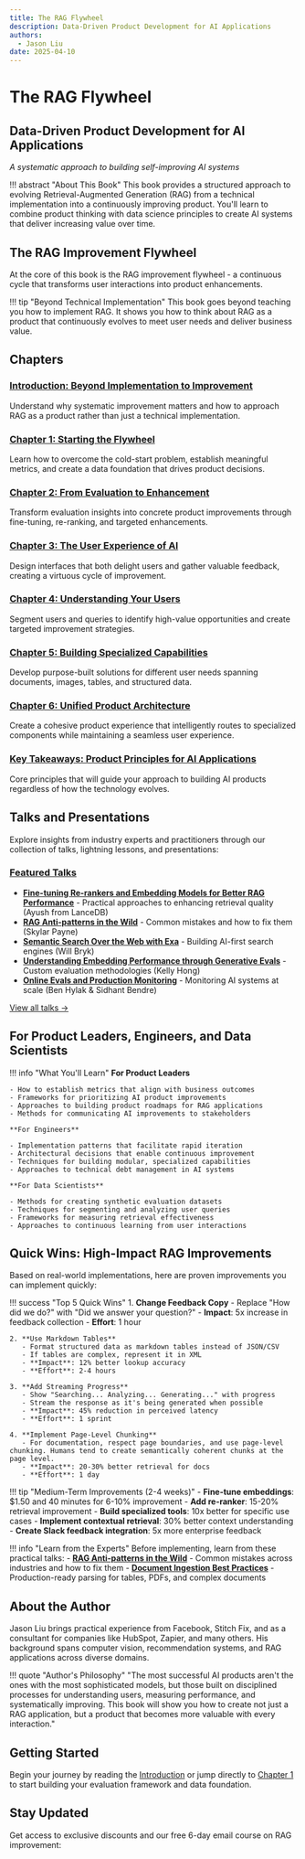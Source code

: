 ```yaml
---
title: The RAG Flywheel
description: Data-Driven Product Development for AI Applications
authors:
  - Jason Liu
date: 2025-04-10
---
```


# The RAG Flywheel

## Data-Driven Product Development for AI Applications

*A systematic approach to building self-improving AI systems*

!!! abstract "About This Book"
    This book provides a structured approach to evolving Retrieval-Augmented Generation (RAG) from a technical implementation into a continuously improving product. You'll learn to combine product thinking with data science principles to create AI systems that deliver increasing value over time.

## The RAG Improvement Flywheel

At the core of this book is the RAG improvement flywheel - a continuous cycle that transforms user interactions into product enhancements.

!!! tip "Beyond Technical Implementation"
    This book goes beyond teaching you how to implement RAG. It shows you how to think about RAG as a product that continuously evolves to meet user needs and deliver business value.

## Chapters

### [Introduction: Beyond Implementation to Improvement](workshops/chapter0.md)

Understand why systematic improvement matters and how to approach RAG as a product rather than just a technical implementation.

### [Chapter 1: Starting the Flywheel](workshops/chapter1.md)

Learn how to overcome the cold-start problem, establish meaningful metrics, and create a data foundation that drives product decisions.

### [Chapter 2: From Evaluation to Enhancement](workshops/chapter2.md)

Transform evaluation insights into concrete product improvements through fine-tuning, re-ranking, and targeted enhancements.

### [Chapter 3: The User Experience of AI](workshops/chapter3-1.md)

Design interfaces that both delight users and gather valuable feedback, creating a virtuous cycle of improvement.

### [Chapter 4: Understanding Your Users](workshops/chapter4-1.md)

Segment users and queries to identify high-value opportunities and create targeted improvement strategies.

### [Chapter 5: Building Specialized Capabilities](workshops/chapter5-1.md)

Develop purpose-built solutions for different user needs spanning documents, images, tables, and structured data.

### [Chapter 6: Unified Product Architecture](workshops/chapter6-1.md)

Create a cohesive product experience that intelligently routes to specialized components while maintaining a seamless user experience.

### [Key Takeaways: Product Principles for AI Applications](misc/what-i-want-you-to-takeaway.md)

Core principles that will guide your approach to building AI products regardless of how the technology evolves.

## Talks and Presentations

Explore insights from industry experts and practitioners through our collection of talks, lightning lessons, and presentations:

### [Featured Talks](talks/index.md)

- **[Fine-tuning Re-rankers and Embedding Models for Better RAG Performance](talks/fine-tuning-rerankers-embeddings-ayush-lancedb.md)** - Practical approaches to enhancing retrieval quality (Ayush from LanceDB)
- **[RAG Anti-patterns in the Wild](talks/rag-antipatterns-skylar-payne.md)** - Common mistakes and how to fix them (Skylar Payne)
- **[Semantic Search Over the Web with Exa](talks/semantic-search-exa-will-bryk.md)** - Building AI-first search engines (Will Bryk)
- **[Understanding Embedding Performance through Generative Evals](talks/embedding-performance-generative-evals-kelly-hong.md)** - Custom evaluation methodologies (Kelly Hong)
- **[Online Evals and Production Monitoring](talks/online-evals-production-monitoring-ben-sidhant.md)** - Monitoring AI systems at scale (Ben Hylak & Sidhant Bendre)

[View all talks →](talks/index.md)

## For Product Leaders, Engineers, and Data Scientists

!!! info "What You'll Learn"
    **For Product Leaders**
    
    - How to establish metrics that align with business outcomes
    - Frameworks for prioritizing AI product improvements  
    - Approaches to building product roadmaps for RAG applications
    - Methods for communicating AI improvements to stakeholders
    
    **For Engineers**
    
    - Implementation patterns that facilitate rapid iteration
    - Architectural decisions that enable continuous improvement
    - Techniques for building modular, specialized capabilities
    - Approaches to technical debt management in AI systems
    
    **For Data Scientists**
    
    - Methods for creating synthetic evaluation datasets
    - Techniques for segmenting and analyzing user queries
    - Frameworks for measuring retrieval effectiveness
    - Approaches to continuous learning from user interactions

## Quick Wins: High-Impact RAG Improvements

Based on real-world implementations, here are proven improvements you can implement quickly:

!!! success "Top 5 Quick Wins"
    1. **Change Feedback Copy** 
       - Replace "How did we do?" with "Did we answer your question?"
       - **Impact**: 5x increase in feedback collection
       - **Effort**: 1 hour
    
    2. **Use Markdown Tables**
       - Format structured data as markdown tables instead of JSON/CSV
       - If tables are complex, represent it in XML
       - **Impact**: 12% better lookup accuracy
       - **Effort**: 2-4 hours
    
    3. **Add Streaming Progress**
       - Show "Searching... Analyzing... Generating..." with progress
       - Stream the response as it's being generated when possible
       - **Impact**: 45% reduction in perceived latency
       - **Effort**: 1 sprint
    
    4. **Implement Page-Level Chunking**
       - For documentation, respect page boundaries, and use page-level chunking. Humans tend to create semantically coherent chunks at the page level.
       - **Impact**: 20-30% better retrieval for docs
       - **Effort**: 1 day

!!! tip "Medium-Term Improvements (2-4 weeks)"
    - **Fine-tune embeddings**: $1.50 and 40 minutes for 6-10% improvement
    - **Add re-ranker**: 15-20% retrieval improvement
    - **Build specialized tools**: 10x better for specific use cases
    - **Implement contextual retrieval**: 30% better context understanding
    - **Create Slack feedback integration**: 5x more enterprise feedback

!!! info "Learn from the Experts"
    Before implementing, learn from these practical talks:
    - [**RAG Anti-patterns in the Wild**](talks/rag-antipatterns-skylar-payne.md) - Common mistakes across industries and how to fix them
    - [**Document Ingestion Best Practices**](talks/reducto-docs-adit.md) - Production-ready parsing for tables, PDFs, and complex documents

## About the Author

Jason Liu brings practical experience from Facebook, Stitch Fix, and as a consultant for companies like HubSpot, Zapier, and many others. His background spans computer vision, recommendation systems, and RAG applications across diverse domains.

!!! quote "Author's Philosophy"
   "The most successful AI products aren't the ones with the most sophisticated models, but those built on disciplined processes for understanding users, measuring performance, and systematically improving. This book will show you how to create not just a RAG application, but a product that becomes more valuable with every interaction."

## Getting Started

Begin your journey by reading the [Introduction](workshops/chapter0.md) or jump directly to [Chapter 1](workshops/chapter1.md) to start building your evaluation framework and data foundation.

## Stay Updated

Get access to exclusive discounts and our free 6-day email course on RAG improvement:

<script async data-uid="010fd9b52b" src="https://fivesixseven.kit.com/010fd9b52b/index.js"></script>